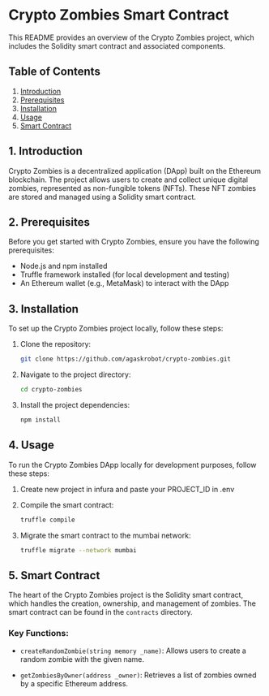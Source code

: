 # Crypto Zombies Smart Contract

This README provides an overview of the Crypto Zombies project, which includes the Solidity smart contract and associated components.

## Table of Contents

1. [Introduction](#introduction)
2. [Prerequisites](#prerequisites)
3. [Installation](#installation)
4. [Usage](#usage)
5. [Smart Contract](#smart-contract)

## 1. Introduction

Crypto Zombies is a decentralized application (DApp) built on the Ethereum blockchain. The project allows users to create and collect unique digital zombies, represented as non-fungible tokens (NFTs). These NFT zombies are stored and managed using a Solidity smart contract.

## 2. Prerequisites

Before you get started with Crypto Zombies, ensure you have the following prerequisites:

- Node.js and npm installed
- Truffle framework installed (for local development and testing)
- An Ethereum wallet (e.g., MetaMask) to interact with the DApp

## 3. Installation

To set up the Crypto Zombies project locally, follow these steps:

1. Clone the repository:

   ```bash
   git clone https://github.com/agaskrobot/crypto-zombies.git

2. Navigate to the project directory:

   ```bash
   cd crypto-zombies

3. Install the project dependencies:

   ```bash
   npm install

## 4. Usage

To run the Crypto Zombies DApp locally for development purposes, follow these steps:

1. Create new project in infura and paste your PROJECT_ID in .env

2. Compile the smart contract:

   ```bash
   truffle compile

3. Migrate the smart contract to the mumbai network:
   
     ```bash
   truffle migrate --network mumbai

## 5. Smart Contract

The heart of the Crypto Zombies project is the Solidity smart contract, which handles the creation, ownership, and management of zombies. The smart contract can be found in the `contracts` directory.

### Key Functions:

- `createRandomZombie(string memory _name)`: Allows users to create a random zombie with the given name.

- `getZombiesByOwner(address _owner)`: Retrieves a list of zombies owned by a specific Ethereum address.
